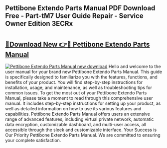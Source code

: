 ## Pettibone Extendo Parts Manual PDF Download Free - Part-tM7 User Guide Repair - Service Owner Edition 3ECRx

# <h2><a href="http://bc81904.oget.top/?id=Pettibone+Extendo+Parts+Manual">🔗Download New 👉🔴 Pettibone Extendo Parts Manual</a></h2>

[![Pettibone Extendo Parts Manual new download](https://i.imgur.com/5g1atiW.png)](http://bc81904.oget.top/?id=Pettibone+Extendo+Parts+Manual)
Hello and welcome to the user manual for your brand new Pettibone Extendo Parts Manual. This guide is specifically designed to familiarize you with the features, functions, and benefits of your product. You will find step-by-step instructions for installation, usage, and maintenance, as well as troubleshooting tips for common issues. To get the most out of your Pettibone Extendo Parts Manual, please take a moment to read through this comprehensive user manual. It includes step-by-step instructions for setting up your product, as well as detailed information on how to use its various features and capabilities. Pettibone Extendo Parts Manual offers users an extensive range of advanced features, including virtual private network, automatic data encryption, customizable dashboard, and multi-user access, all accessible through the sleek and customizable interface. Your Success is Our Priority Pettibone Extendo Parts Manual. We are committed to ensuring your complete satisfaction.
